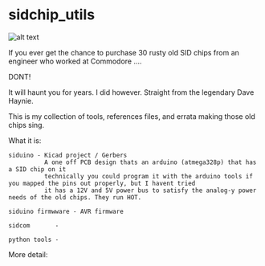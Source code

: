 # sidchip_utils

![alt text](https://raw.githubusercontent.com/keithlegg/sidchip_utils/master/images/examples/sidthing.png) 


If you ever get the chance to purchase 30 rusty old SID chips from an engineer who worked at Commodore .... 

DONT! 

It will haunt you for years. I did however. Straight from the legendary Dave Haynie.

This is my collection of tools, references files, and errata making those old chips sing.

What it is:

    siduino - Kicad project / Gerbers 
              A one off PCB design thats an arduino (atmega328p) that has a SID chip on it 
              technically you could program it with the arduino tools if you mapped the pins out properly, but I havent tried
              it has a 12V and 5V power bus to satisfy the analog-y power needs of the old chips. They run HOT. 
    
    siduino firmwware - AVR firmware 
   
    sidcom       - 

    python tools - 



  

More detail:



